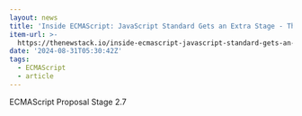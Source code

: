 ```yaml
---
layout: news
title: 'Inside ECMAScript: JavaScript Standard Gets an Extra Stage - The New Stack'
item-url: >-
  https://thenewstack.io/inside-ecmascript-javascript-standard-gets-an-extra-stage/
date: '2024-08-31T05:30:42Z'
tags:
  - ECMAScript
  - article
---
```

ECMAScript Proposal Stage 2.7
